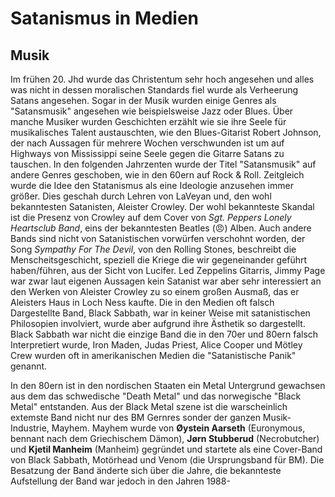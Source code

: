 # Satanismus in Medien
## Musik
Im frühen 20. Jhd wurde das Christentum sehr hoch angesehen und alles was nicht in dessen moralischen Standards fiel wurde als Verheerung Satans angesehen. Sogar in der Musik wurden einige Genres als "Satansmusik" angesehen wie beispielsweise Jazz oder Blues. Über manche Musiker wurden Geschichten erzählt wie sie ihre Seele für musikalisches Talent austauschten, wie den Blues-Gitarist Robert Johnson, der nach Aussagen für mehrere Wochen verschwunden ist um auf Highways von Mississippi seine Seele gegen die Gitarre Satans zu tauschen.
In den folgenden Jahrzenten wurde der Titel "Satansmusik" auf andere Genres geschoben, wie in den 60ern auf Rock & Roll. Zeitgleich wurde die Idee den Statanismus als eine Ideologie anzusehen immer größer. Dies geschah durch Lehren von LaVeyan und, den wohl bekanntesten Satanisten, Aleister Crowley.
Der wohl bekannteste Skandal ist die Presenz von Crowley auf dem Cover von *Sgt. Peppers Lonely Heartsclub Band*, eins der bekanntesten Beatles (😠) Alben.
Auch andere Bands sind nicht von Satanistischen vorwürfen verschohnt worden, der Song *Sympathy For The Devil*, von den Rolling Stones, beschreibt die Menscheitsgeschicht, speziell die Kriege die wir gegeneinander geführt haben/führen, aus der Sicht von Lucifer. Led Zeppelins Gitarris, Jimmy Page war zwar laut eigenen Aussagen kein Satanist war aber sehr interessiert an den Werken von Aleister Crowley zu so einem großen Ausmaß, das er Aleisters Haus in Loch Ness kaufte. 
Die in den Medien oft falsch Dargestellte Band, Black Sabbath, war in keiner Weise mit satanistischen Philosopien involviert, wurde aber aufgrund ihre Ästhetik so dargestellt. Black Sabbath war nicht die einzige Band die in den 70er und 80ern falsch Interpretiert wurde, Iron Maden, Judas Priest, Alice Cooper und Mötley Crew wurden oft in amerikanischen Medien die "Satanistische Panik" genannt.

In den 80ern ist in den nordischen Staaten ein Metal Untergrund gewachsen aus dem das schwedische "Death Metal" und das norwegische "Black Metal" entstanden. Aus der Black Metal szene ist die warscheinlich extemste Band nicht nur des BM Gernres sonder der ganzen Musik-Industrie, Mayhem. Mayhem wurde von **Øystein Aarseth** (Euronymous, bennant nach dem Griechischem Dämon), **Jørn Stubberud** (Necrobutcher) und **Kjetil Manheim** (Manheim) gegründet und startete als eine Cover-Band von Black Sabbath, Motörhead und Venom (die Ursprungsband für BM). Die Besatzung der Band änderte sich über die Jahre, die bekannteste Aufstellung der Band war jedoch in den Jahren 1988-